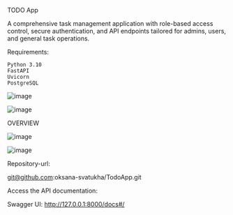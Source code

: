 TODO App

A comprehensive task management application with role-based access control, secure authentication, and API endpoints tailored for admins, users, and general task operations.

Requirements:

	Python 3.10
	FastAPI
	Uvicorn
	PostgreSQL

![image](https://github.com/user-attachments/assets/60b42304-978c-47c8-97b6-34592022491a)

![image](https://github.com/user-attachments/assets/dbd99f7c-d053-4788-a67c-d74cd7262c35)


OVERVIEW

![image](https://github.com/user-attachments/assets/d8d032f9-1180-40d4-a582-618fa370f8c9)

![image](https://github.com/user-attachments/assets/10c0d242-a8f6-4374-b927-6e7881c116c4)

Repository-url:

git@github.com:oksana-svatukha/TodoApp.git

Access the API documentation:

Swagger UI: http://127.0.0.1:8000/docs#/
